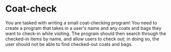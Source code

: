 # Coat-check

You are tasked with writing a small coat-checking program! You need to create a program that takes in a user's name and any coats and bags they want to check-in while visiting. The program should then search through the checked-in items by name, and allow users to check out; in doing so, the user should not be able to find checked-out coats and bags.
